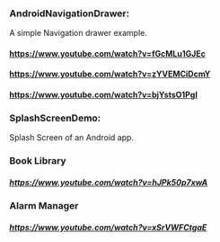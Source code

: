 ### AndroidNavigationDrawer: 
A simple Navigation drawer example.
#### https://www.youtube.com/watch?v=fGcMLu1GJEc
#### https://www.youtube.com/watch?v=zYVEMCiDcmY
#### https://www.youtube.com/watch?v=bjYstsO1PgI

### SplashScreenDemo: 
Splash Screen of an Android app. 

### Book Library 

##### https://www.youtube.com/watch?v=hJPk50p7xwA

### Alarm Manager
##### https://www.youtube.com/watch?v=xSrVWFCtgaE


